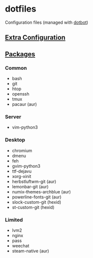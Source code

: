 dotfiles
========

Configuration files (managed with [dotbot](https://github.com/anishathalye/dotbot))

## [Extra Configuration](CONFIG.md)

## [Packages](http://repo.hexid.me/)

### Common

* bash
* git
* htop
* openssh
* tmux
* pacaur (aur)

### Server

* vim-python3

### Desktop

* chromium
* dmenu
* feh
* gvim-python3
* ttf-dejavu
* xorg-xinit
* herbstluftwm-git (aur)
* lemonbar-git (aur)
* numix-themes-archblue (aur)
* powerline-fonts-git (aur)
* slock-custom-git (hexid)
* st-custom-git (hexid)

### Limited

* lvm2
* nginx
* pass
* weechat
* steam-native (aur)

